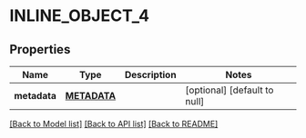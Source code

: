 # INLINE_OBJECT_4

## Properties
Name | Type | Description | Notes
------------ | ------------- | ------------- | -------------
**metadata** | [**METADATA**](Metadata.md) |  | [optional] [default to null]

[[Back to Model list]](../README.md#documentation-for-models) [[Back to API list]](../README.md#documentation-for-api-endpoints) [[Back to README]](../README.md)


